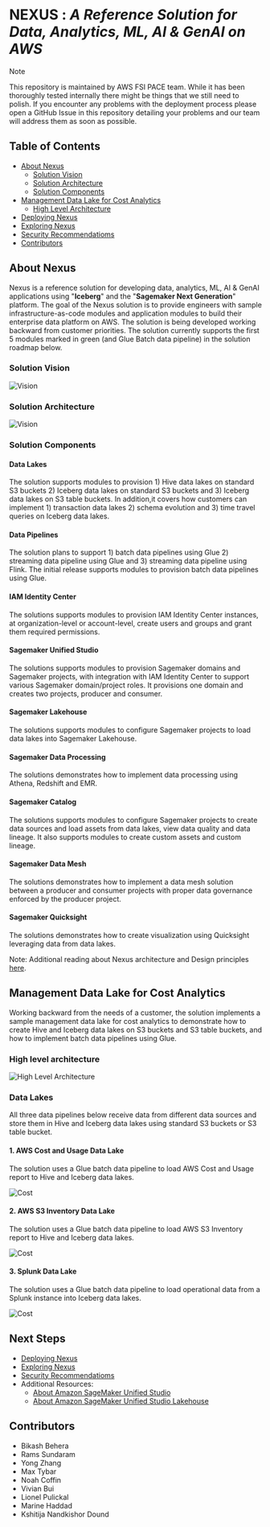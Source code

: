 # **NEXUS** : *A Reference Solution for Data, Analytics, ML, AI & GenAI on AWS*

> [!NOTE]
> This repository is maintained by AWS FSI PACE team. While it has been thoroughly tested internally there might be things that we still need to polish. If you encounter any problems with the deployment process please open a GitHub Issue in this repository detailing your problems and our team will address them as soon as possible.

## Table of Contents
- [About Nexus](#about-nexus)
    - [Solution Vision](#solution-vision)
    - [Solution Architecture](#solution-architecture)
    - [Solution Components](#solution-components)
- [Management Data Lake for Cost Analytics](#management-data-lake-for-cost-analytics)
    - [High Level Architecture](#high-level-architecture)
- [Deploying Nexus](./docs/main/solutions-deployment.md)
- [Exploring Nexus](./docs/demo/exploring-nexus.md)
- [Security Recommendatioms](./docs/main/security-recommendations.md)
- [Contributors](#contributors)


## About Nexus

Nexus is a reference solution for developing data, analytics, ML, AI & GenAI applications using "**Iceberg**" and the "**Sagemaker Next Generation**" platform. The goal of the Nexus solution is to provide engineers with sample infrastructure-as-code modules and application modules to build their enterprise data platform on AWS. The solution is being developed working backward from customer priorities. The solution currently supports the first 5 modules marked in green (and Glue Batch data pipeline) in the solution roadmap below. 

### Solution Vision

![Vision](./docs/images/nexus_vision.png)

### Solution Architecture

![Vision](./docs/images/nexus_solution.png)

### Solution Components

#### Data Lakes

The solution supports modules to provision 1) Hive data lakes on standard S3 buckets 2) Iceberg data lakes on standard S3 buckets and 3) Iceberg data lakes on S3 table buckets. In addition,it covers how customers can implement 1) transaction data lakes 2) schema evolution and 3) time travel queries on Iceberg data lakes. 

#### Data Pipelines

The solution plans to support 1) batch data pipelines using Glue 2) streaming data pipeline using Glue and 3) streaming data pipeline using Flink. The initial release supports modules to provision batch data pipelines using Glue.  

#### IAM Identity Center

The solutions supports modules to provision IAM Identity Center instances, at organization-level or account-level, create users and groups and grant them required permissions.  

#### Sagemaker Unified Studio

The solutions supports modules to provision Sagemaker domains and Sagemaker projects, with integration with IAM Identity Center to support various Sagemaker domain/project roles. It provisions one domain and creates two projects, producer and consumer. 

#### Sagemaker Lakehouse

The solutions supports modules to configure Sagemaker projects to load data lakes into  Sagemaker Lakehouse. 

#### Sagemaker Data Processing

The solutions demonstrates how to implement data processing using Athena, Redshift and EMR. 

#### Sagemaker Catalog

The solutions supports modules to configure Sagemaker projects to create data sources and load assets from data lakes, view data quality and data lineage. It also supports modules to create custom assets and custom lineage.  

#### Sagemaker Data Mesh

The solutions demonstrates how to implement a data mesh solution between a producer and consumer projects with proper data governance enforced by the producer project. 

#### Sagemaker Quicksight

The solutions demonstrates how to create visualization using Quicksight leveraging data from data lakes. 

Note: Additional reading about Nexus architecture and Design principles [here](./docs/main/design-principles.md).

## Management Data Lake for Cost Analytics

Working backward from the needs of a customer, the solution implements a sample management data lake for cost analytics to demonstrate how to create Hive and Iceberg data lakes on S3 buckets and S3 table buckets, and how to implement batch data pipelines using Glue. 

### High level architecture

![High Level Architecture](./docs/images/solution_architecture.png)

### Data Lakes

All three data pipelines below receive data from different data sources and store them in Hive and Iceberg data lakes using standard S3 buckets or S3 table bucket.

#### 1. AWS Cost and Usage Data Lake

The solution uses a Glue batch data pipeline to load AWS Cost and Usage report to Hive and Iceberg data lakes.

![Cost](./docs/images/main/cost_usecase.png)

#### 2. AWS S3 Inventory Data Lake

The solution uses a Glue batch data pipeline to load AWS S3 Inventory report to Hive and Iceberg data lakes.

![Cost](./docs/images/main/inventory_usecase.png)

#### 3. Splunk Data Lake

The solution uses a Glue batch data pipeline to load operational data from a Splunk instance into Iceberg data lakes.

![Cost](./docs/images/main/splunk_usecase.png)

## Next Steps

- [Deploying Nexus](./docs/main/solutions-deployment.md)
- [Exploring Nexus](./docs/demo/exploring-nexus.md)
- [Security Recommendatioms](./docs/main/security-recommendations.md)
- Additional Resources: 
  - [About Amazon SageMaker Unified Studio](./docs/amazon-sagemaker-unified-studio.md)
  - [About Amazon SageMaker Unified Studio Lakehouse](./docs/amazon-sagemaker-unified-studio-lakehouse.md)

## Contributors

- Bikash Behera 
- Rams Sundaram 
- Yong Zhang 
- Max Tybar 
- Noah Coffin
- Vivian Bui
- Lionel Pulickal
- Marine Haddad
- Kshitija Nandkishor Dound